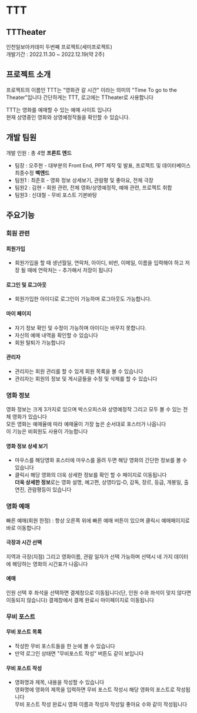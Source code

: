 # TTT

## TTTheater
인천일보아카데미 두번째 프로젝트(세미프로젝트) <br/>
개발기간 : 2022.11.30 ~ 2022.12.19(약 2주) <br/>

## 프로젝트 소개
프로젝트의 이름인 TTT는 "영화관 갈 시간" 이라는 의미의 "Time To go to the Theater"입니다
간단하게는 TTT, 로고에는 TTheater로 사용합니다

TTT는 영화를 예매할 수 있는 예매 사이트 입니다 <br/>
현재 상영중인 영화와 상영예정작들을 확인할 수 있습니다. 

## 개발 팀원
개발 인원 : 총 4명
**프론트 엔드**
 - 팀장 : 오주현 - 대부분의 Front End, PPT 제작 및 발표, 프로젝트 및 데이터베이스 최종수정
**벡엔드**
 - 팀원1 : 최준호 - 영화 정보 상세보기, 관람평 및 좋아요, 전체 극장
 - 팀원2 : 김현 - 회원 관련,  전체 영화/상영예정작, 예매 관련, 프로젝트 취합
 - 팀원3 : 신대철 - 무비 포스트 기본바탕

## 주요기능
### 회원 관련
#### 회원가입
 - 회원가입을 할 때 생년월일, 연락처, 아이디, 비번, 이메일, 이름을 입력해야 하고 저장 될 때에 연락처는 - 추가해서 저장이 됩니다<br/>
#### 로그인 및 로그아웃
 - 회원가입한 아이디로 로그인이 가능하며 로그아웃도 가능합니다.<br/>
#### 마이 페이지
- 자기 정보 확인 및 수정이 가능하며 아이디는 바꾸지 못합니다.<br/>
- 자신의 예매 내역을 확인할 수 있습니다<br/>
- 회원 탈퇴가 가능합니다<br/>

#### 관리자
 - 관리자는 회원 관리를 할 수 있게 회원 목록을 볼 수 있습니다 <br/>
 - 관리자는 회원의 정보 및 게시글들을 수정 및 삭제를 할 수 있습니다 <br/>

### 영화 정보
 영화 정보는 크게 3가지로 있으며 박스오피스와 상영예정작 그리고 모두 볼 수 있는 전체 영화가 있습니다<br/>
 모든 영화는 예매율에 따라 예매율이 가장 높은 순서대로 포스터가 나옵니다 <br/>
 이 기능은 비회원도 사용이 가능합니다

#### 영화 정보 상세 보기
- 마우스를 해당영화 포스터에 마우스를 올려 두면 해당 영화의 간단한 정보를 볼 수 있습니다
- 클릭시 해당 영화의 더욱 상세한 정보를 확인 할 수 페이지로 이동됩니다<br/>
  **더욱 상세한 정보**로는 영화 설명, 예고편, 상영타입-D, 감독, 장르, 등급, 개봉일, 출연진, 관람평등이 있습니다

### 영화 예매
빠른 예매(회원 한정) : 항상 오른쪽 위에 빠른 예매 버튼이 있으며 클릭시 예매페이지로 바로 이동합니다

#### 극장과 시간 선택
지역과 극장(지점) 그리고 영화이름, 관람 일자가 선택 가능하며 선택시 네 가지 데이터에 해당하는 영화의 시간표가 나옵니다

#### 예매
인원 선택 후 좌석을 선택하면 결제창으로 이동됩니다(단, 인원 수와 좌석이 맞지 않다면 이동되지 않습니다)
결제창에서 결제 완료시 마이페이지로 이동됩니다

### 무비 포스트
#### 무비 포스트 목록
 - 작성한 무비 포스트들을 한 눈에 볼 수 있습니다
 - 만약 로그인 상태면 "무비포스트 작성" 버튼도 같이 보입니다
#### 무비 포스트 작성
 - 영화명과 제목, 내용을 작성할 수 있습니다 <br/>
 영화명에 영화의 제목을 입력하면 무비 포스트 작성시 해당 영화의 포스트로 작성됩니다 <br/>
 무비 포스트 작성 완료시 영화 이름과 작성자 작성일 좋아요 수와 같이 작성됩니다
